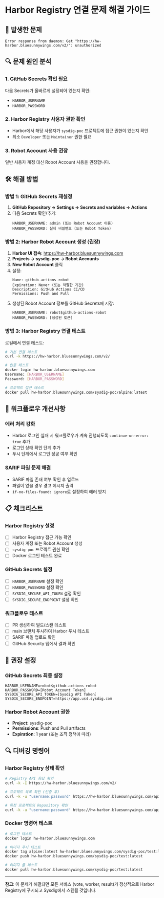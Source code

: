 # Harbor Registry 연결 문제 해결 가이드

## 🚨 발생한 문제

```
Error response from daemon: Get "https://hw-harbor.bluesunnywings.com/v2/": unauthorized
```

## 🔍 문제 원인 분석

### 1. GitHub Secrets 확인 필요
다음 Secrets가 올바르게 설정되어 있는지 확인:
- `HARBOR_USERNAME`
- `HARBOR_PASSWORD`

### 2. Harbor Registry 사용자 권한 확인
- Harbor에서 해당 사용자가 `sysdig-poc` 프로젝트에 접근 권한이 있는지 확인
- 최소 `Developer` 또는 `Maintainer` 권한 필요

### 3. Robot Account 사용 권장
일반 사용자 계정 대신 Robot Account 사용을 권장합니다.

## 🛠️ 해결 방법

### 방법 1: GitHub Secrets 재설정

1. **GitHub Repository → Settings → Secrets and variables → Actions**
2. 다음 Secrets 확인/추가:
   ```
   HARBOR_USERNAME: admin (또는 Robot Account 이름)
   HARBOR_PASSWORD: 실제 비밀번호 (또는 Robot Token)
   ```

### 방법 2: Harbor Robot Account 생성 (권장)

1. **Harbor UI 접속**: https://hw-harbor.bluesunnywings.com
2. **Projects → sysdig-poc → Robot Accounts**
3. **New Robot Account** 클릭
4. 설정:
   ```
   Name: github-actions-robot
   Expiration: Never (또는 적절한 기간)
   Description: GitHub Actions CI/CD
   Permissions: Push and Pull
   ```
5. 생성된 Robot Account 정보를 GitHub Secrets에 저장:
   ```
   HARBOR_USERNAME: robot$github-actions-robot
   HARBOR_PASSWORD: [생성된 토큰]
   ```

### 방법 3: Harbor Registry 연결 테스트

로컬에서 연결 테스트:
```bash
# 기본 연결 테스트
curl -k https://hw-harbor.bluesunnywings.com/v2/

# 인증 테스트
docker login hw-harbor.bluesunnywings.com
Username: [HARBOR_USERNAME]
Password: [HARBOR_PASSWORD]

# 프로젝트 접근 테스트
docker pull hw-harbor.bluesunnywings.com/sysdig-poc/alpine:latest
```

## 🔧 워크플로우 개선사항

### 에러 처리 강화
- Harbor 로그인 실패 시 워크플로우가 계속 진행되도록 `continue-on-error: true` 추가
- 로그인 상태 확인 단계 추가
- 푸시 단계에서 로그인 성공 여부 확인

### SARIF 파일 문제 해결
- SARIF 파일 존재 여부 확인 후 업로드
- 파일이 없을 경우 경고 메시지 출력
- `if-no-files-found: ignore`로 설정하여 에러 방지

## 📋 체크리스트

### Harbor Registry 설정
- [ ] Harbor Registry 접근 가능 확인
- [ ] 사용자 계정 또는 Robot Account 생성
- [ ] `sysdig-poc` 프로젝트 권한 확인
- [ ] Docker 로그인 테스트 완료

### GitHub Secrets 설정
- [ ] `HARBOR_USERNAME` 설정 확인
- [ ] `HARBOR_PASSWORD` 설정 확인
- [ ] `SYSDIG_SECURE_API_TOKEN` 설정 확인
- [ ] `SYSDIG_SECURE_ENDPOINT` 설정 확인

### 워크플로우 테스트
- [ ] PR 생성하여 빌드/스캔 테스트
- [ ] main 브랜치 푸시하여 Harbor 푸시 테스트
- [ ] SARIF 파일 업로드 확인
- [ ] GitHub Security 탭에서 결과 확인

## 🚀 권장 설정

### GitHub Secrets 최종 설정
```
HARBOR_USERNAME=robot$github-actions-robot
HARBOR_PASSWORD=[Robot Account Token]
SYSDIG_SECURE_API_TOKEN=[Sysdig API Token]
SYSDIG_SECURE_ENDPOINT=https://app.us4.sysdig.com
```

### Harbor Robot Account 권한
- **Project**: sysdig-poc
- **Permissions**: Push and Pull artifacts
- **Expiration**: 1 year (또는 조직 정책에 따라)

## 🔍 디버깅 명령어

### Harbor Registry 상태 확인
```bash
# Registry API 응답 확인
curl -k -I https://hw-harbor.bluesunnywings.com/v2/

# 프로젝트 목록 확인 (인증 후)
curl -k -u "username:password" https://hw-harbor.bluesunnywings.com/api/v2.0/projects

# 특정 프로젝트의 Repository 확인
curl -k -u "username:password" https://hw-harbor.bluesunnywings.com/api/v2.0/projects/sysdig-poc/repositories
```

### Docker 명령어 테스트
```bash
# 로그인 테스트
docker login hw-harbor.bluesunnywings.com

# 이미지 푸시 테스트
docker tag alpine:latest hw-harbor.bluesunnywings.com/sysdig-poc/test:latest
docker push hw-harbor.bluesunnywings.com/sysdig-poc/test:latest

# 이미지 풀 테스트
docker pull hw-harbor.bluesunnywings.com/sysdig-poc/test:latest
```

---

**참고**: 이 문제가 해결되면 모든 서비스 (vote, worker, result)가 정상적으로 Harbor Registry에 푸시되고 Sysdig에서 스캔될 것입니다.
